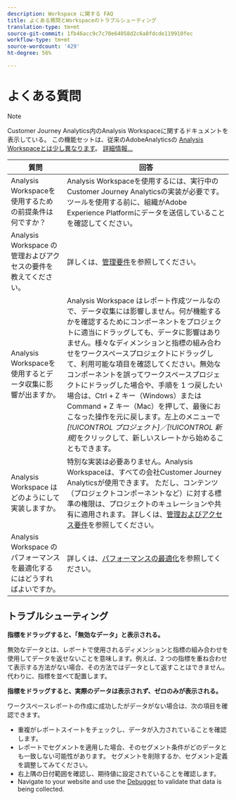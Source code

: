 ```yaml
---
description: Workspace に関する FAQ
title: よくある質問とWorkspaceのトラブルシューティング
translation-type: tm+mt
source-git-commit: 1fb46acc9c7c70e64058d2c6a8fdcde119910fec
workflow-type: tm+mt
source-wordcount: '429'
ht-degree: 56%

---
```



# よくある質問

>[!NOTE]
>
>Customer Journey Analytics内のAnalysis Workspaceに関するドキュメントを表示している。 この機能セットは、従来のAdobeAnalyticsの [Analysis Workspaceとは少し異なります](https://docs.adobe.com/content/help/ja-JP/analytics/analyze/analysis-workspace/home.html)。 [詳細情報...](/help/getting-started/cja-aa.md)

| 質問 | 回答 |
|--- |--- |
| Analysis Workspaceを使用するための前提条件は何ですか？ | Analysis Workspaceを使用するには、実行中のCustomer Journey Analyticsの実装が必要です。 ツールを使用する前に、組織がAdobe Experience Platformにデータを送信していることを確認してください。 |
| Analysis Workspace の管理およびアクセスの要件を教えてください。 | 詳しくは、[管理要件](/help/analysis-workspace/workspace-faq/frequently-asked-questions-analysis-workspace.md)を参照してください。 |
| Analysis Workspaceを使用するとデータ収集に影響が出ますか。 | Analysis Workspace はレポート作成ツールなので、データ収集には影響しません。何が機能するかを確認するためにコンポーネントをプロジェクトに適当にドラッグしても、データに影響はありません。様々なディメンションと指標の組み合わせをワークスペースプロジェクトにドラッグして、利用可能な項目を確認してください。無効なコンポーネントを誤ってワークスペースプロジェクトにドラッグした場合や、手順を 1 つ戻したい場合は、Ctrl + Z キー（Windows）または Command + Z キー（Mac）を押して、最後におこなった操作を元に戻します。左上のメニューで&#x200B;*[!UICONTROL プロジェクト]／[!UICONTROL 新規]*&#x200B;をクリックして、新しいスレートから始めることもできます。 |
| Analysis Workspace はどのようにして実装しますか。 | 特別な実装は必要ありません。Analysis Workspaceは、すべての会社Customer Journey Analyticsが使用できます。 ただし、コンテンツ（プロジェクトコンポーネントなど）に対する標準の権限は、プロジェクトのキュレーションや共有に適用されます。 詳しくは、[管理およびアクセス要件](/help/analysis-workspace/workspace-faq/frequently-asked-questions-analysis-workspace.md)を参照してください。 |
| Analysis Workspace のパフォーマンスを最適化するにはどうすればよいですか。 | 詳しくは、[パフォーマンスの最適化](/help/analysis-workspace/workspace-faq/optimizing-performance.md)を参照してください。 |

## トラブルシューティング

**指標をドラッグすると、「無効なデータ」と表示される。**

無効なデータとは、レポートで使用されるディメンションと指標の組み合わせを使用してデータを返せないことを意味します。例えば、2 つの指標を重ね合わせて表示する方法がない場合、その方法ではデータとして返すことはできません。代わりに、指標を並べて配置します。

**指標をドラッグすると、実際のデータは表示されず、ゼロのみが表示される。**

ワークスペースレポートの作成に成功したがデータがない場合は、次の項目を確認できます。

* 重複がレポートスイートをチェックし、データが入力されていることを確認します。
* レポートでセグメントを適用した場合、そのセグメント条件がどのデータとも一致しない可能性があります。 セグメントを削除するか、セグメント定義を調整してみてください。
* 右上隅の日付範囲を確認し、期待値に設定されていることを確認します。
* Navigate to your website and use the [Debugger](https://docs.adobe.com/content/help/ja-JP/debugger/using/experience-cloud-debugger.html) to validate that data is being collected.